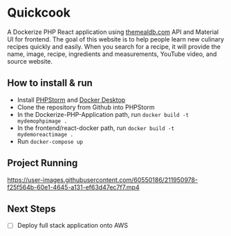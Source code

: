 # Quickcook
A Dockerize PHP React application using [themealdb.com](https://www.themealdb.com/api.php) API and Material UI for frontend. The goal of this website is to help people learn new culinary recipes quickly and easily. When you search for a recipe, it will provide the name, image, recipe, ingredients and measurements, YouTube video, and source website.

## How to install & run
- Install [PHPStorm](https://www.jetbrains.com/phpstorm/) and [Docker Desktop](https://www.docker.com/products/docker-desktop/)
- Clone the repository from Github into PHPStorm
- In the Dockerize-PHP-Application path, run ``` docker build -t mydemophpimage . ```
- In the frontend/react-docker path, run ``` docker build -t mydemoreactimage . ```
- Run ``` docker-compose up ```

## Project Running
https://user-images.githubusercontent.com/60550186/211950978-f25f564b-60e1-4645-a131-ef63d47ec7f7.mp4

## Next Steps
- [ ] Deploy full stack application onto AWS
